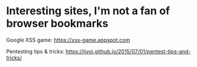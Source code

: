 # Interesting sites, I'm not a fan of browser bookmarks

Google XSS game: https://xss-game.appspot.com

Pentesting tips & tricks: https://jivoi.github.io/2015/07/01/pentest-tips-and-tricks/
